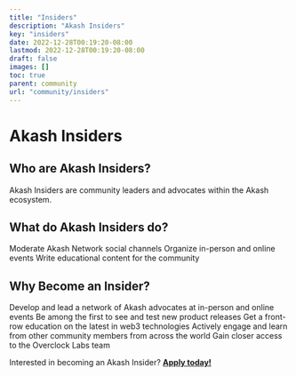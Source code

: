 ```yaml
---
title: "Insiders"
description: "Akash Insiders"
key: "insiders"
date: 2022-12-28T00:19:20-08:00
lastmod: 2022-12-28T00:19:20-08:00
draft: false
images: []
toc: true
parent: community
url: "community/insiders"
---
```

# Akash Insiders

## Who are Akash Insiders?
Akash Insiders are community leaders and advocates within the Akash ecosystem.

## What do Akash Insiders do?
Moderate Akash Network social channels
Organize in-person and online events
Write educational content for the community

## Why Become an Insider?
Develop and lead a network of Akash advocates at in-person and online events
Be among the first to see and test new product releases
Get a front-row education on the latest in web3 technologies
Actively engage and learn from other community members from across the world
Gain closer access to the Overclock Labs team

Interested in becoming an Akash Insider? **[Apply today!](https://akashnet.typeform.com/to/PXpRWgfD)**
